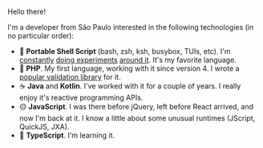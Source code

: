 Hello there!

I'm a developer from São Paulo interested in the following technologies (in no particular order):

 - 🐚 **Portable Shell Script** (bash, zsh, ksh, busybox, TUIs, etc). I'm [constantly][mosai] [doing experiments][coral] [around it][shell-proto]. It's my favorite language.
 - 🐘 **PHP**. My first language, working with it since version 4. I wrote a [popular validation library][validation] for it.
 - ☕ **Java** and **Kotlin**. I've worked with it for a couple of years. I really enjoy it's reactive programming APIs.
 - 🟡 **JavaScript**. I was there before jQuery, left before React arrived, and now I'm back at it. I know a little about some unusual runtimes (JScript, QuickJS, JXA).
 - 🔵 **TypeScript**. I'm learning it.

[mosai]: https://github.com/Mosai/workshop/
[coral]: https://github.com/alganet/coral/
[shell-proto]: https://github.com/alganet/shell-proto/
[respect]: https://github.com/Respect/
[validation]: https://github.com/Respect/
[concorde]: https://github.com/Aeronautics/Concorde
